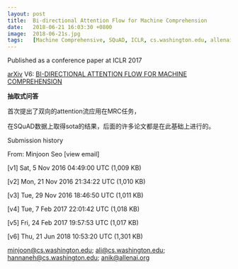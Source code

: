 ```yaml
---
layout: post
title:  Bi-directional Attention Flow for Machine Comprehension
date:   2018-06-21 16:03:30 +0800
image:  2018-06-21s.jpg
tags:   [Machine Comprehensive, SQuAD, ICLR, cs.washington.edu, allenai.org, AI, arXiv]
---
```

Published as a conference paper at ICLR 2017

[arXiv](https://arxiv.org/abs/1611.01603) V6: [BI-DIRECTIONAL ATTENTION FLOW FOR MACHINE COMPREHENSION](https://arxiv.org/pdf/1611.01603.pdf)

**抽取式问答**

首次提出了双向的attention流应用在MRC任务，

在SQuAD数据上取得sota的结果，后面的许多论文都是在此基础上进行的。

Submission history

From: Minjoon Seo [view email]

[v1] Sat, 5 Nov 2016 04:49:00 UTC (1,009 KB)

[v2] Mon, 21 Nov 2016 21:34:22 UTC (1,010 KB)

[v3] Tue, 29 Nov 2016 18:46:50 UTC (1,011 KB)

[v4] Tue, 7 Feb 2017 22:01:42 UTC (1,018 KB)

[v5] Fri, 24 Feb 2017 19:57:53 UTC (1,017 KB)

[v6] Thu, 21 Jun 2018 10:53:20 UTC (1,301 KB)

minjoon@cs.washington.edu; ali@cs.washington.edu; hannaneh@cs.washington.edu; anik@allenai.org